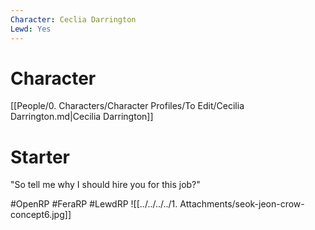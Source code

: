 ```yaml
---
Character: Ceclia Darrington
Lewd: Yes
---
```

# Character
[[People/0. Characters/Character Profiles/To Edit/Cecilia Darrington.md|Cecilia Darrington]]

# Starter
"So tell me why I should hire you for this job?"

#OpenRP #FeraRP #LewdRP 
![[../../../../1. Attachments/seok-jeon-crow-concept6.jpg]]